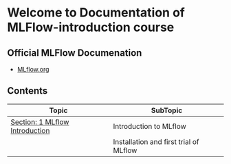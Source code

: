 # Welcome to Documentation of MLFlow-introduction course

## Official MLFlow Documenation 

- [MLflow.org](https://mlflow.org/)
## Contents

|Topic|SubTopic|
|-|-|
|[Section: 1 MLflow Introduction](./Section_001_MLflow_Introduction/) | Introduction to MLflow |
|| Installation and first trial of MLflow |